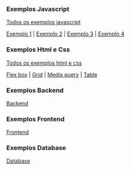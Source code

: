 ### Exemplos Javascript

[Todos os exemplos javascript](https://github.com/Oiticica-Foundation/material-de-estudos/tree/main/Exemplos/Iniciante/Javascript)

[Exemplo 1](https://github.com/Oiticica-Foundation/material-de-estudos/tree/main/Exemplos/Iniciante/Javascript/exemplo-1) | 
[Exemplo 2](https://github.com/Oiticica-Foundation/material-de-estudos/tree/main/Exemplos/Iniciante/Javascript/exemplo-2) | 
[Exemplo 3](https://github.com/Oiticica-Foundation/material-de-estudos/tree/main/Exemplos/Iniciante/Javascript/exemplo-3) | 
[Exemplo 4](https://github.com/Oiticica-Foundation/material-de-estudos/tree/main/Exemplos/Iniciante/Javascript/exemplo-4)


### Exemplos Html e Css

[Todos os exemplos html e css](https://github.com/Oiticica-Foundation/material-de-estudos/tree/main/Exemplos/Iniciante/html-css)

[Flex box](https://github.com/Oiticica-Foundation/material-de-estudos/tree/main/Exemplos/Iniciante/html-css/Flex%20box) | 
[Grid](https://github.com/Oiticica-Foundation/material-de-estudos/tree/main/Exemplos/Iniciante/html-css/Grid) | 
[Media query](https://github.com/Oiticica-Foundation/material-de-estudos/tree/main/Exemplos/Iniciante/html-css/Media%20query) | 
[Table](https://github.com/Oiticica-Foundation/material-de-estudos/tree/main/Exemplos/Iniciante/html-css/Table)



### Exemplos Backend

[Backend](https://github.com/Oiticica-Foundation/material-de-estudos/tree/main/Exemplos/Medio/Backend/examples) 


### Exemplos Frontend

[Frontend](https://github.com/Oiticica-Foundation/material-de-estudos/tree/main/Exemplos/Medio/Frontend/exemplos/front-1)


### Exemplos Database

[Database](https://github.com/Oiticica-Foundation/material-de-estudos/tree/main/Exemplos/Medio/Database/exemplos)
